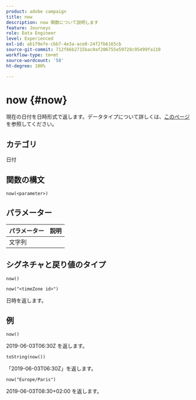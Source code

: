 ```yaml
---
product: adobe campaign
title: now
description: now 関数について説明します
feature: Journeys
role: Data Engineer
level: Experienced
exl-id: ab1f9efe-cbb7-4e3a-ace0-24f2fb6165cb
source-git-commit: 712f66b2715bac0af206755e59728c95499fa110
workflow-type: tm+mt
source-wordcount: '58'
ht-degree: 100%

---
```


# now {#now}

現在の日付を日時形式で返します。データタイプについて詳しくは、[このページ](../expression/data-types.md)を参照してください。

## カテゴリ

日付

## 関数の構文

`now(<parameter>)`

## パラメーター

| パラメーター | 説明 |
|--- |--- |
| 文字列 |  |

## シグネチャと戻り値のタイプ

`now()`

`now("<timeZone id>")`

日時を返します。

## 例

`now()`

2019-06-03T06:30Z を返します。

`toString(now())`

「2019-06-03T06:30Z」を返します。

`now("Europe/Paris")`

2019-06-03T08:30+02:00 を返します。

